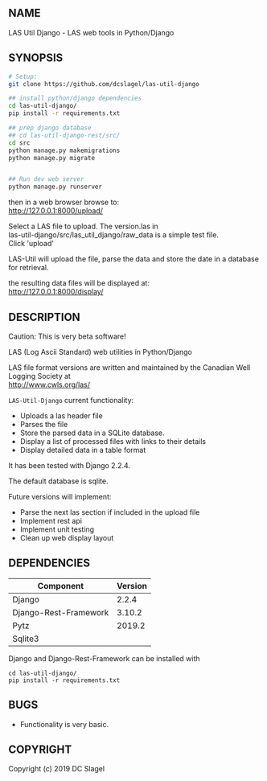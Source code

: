 NAME
----
LAS Util Django - LAS web tools in Python/Django

SYNOPSIS
--------

  ```bash
  # Setup:
  git clone https://github.com/dcslagel/las-util-django

  ## install python/django dependencies
  cd las-util-django/
  pip install -r requirements.txt

  ## prep django database
  ## cd las-util-django-rest/src/
  cd src
  python manage.py makemigrations
  python manage.py migrate


  ## Run dev web server
  python manage.py runserver
  ```

  then in a web browser browse to:  
  http://127.0.0.1:8000/upload/

  Select a LAS file to upload.  The version.las in    
  las-util-django/src/las_util_django/raw_data is a simple test file.   
  Click 'upload'    

  LAS-Util will upload the file, parse the data and store the date in a database for retrieval. 

  the resulting data files will be displayed at:  
  http://127.0.0.1:8000/display/


DESCRIPTION
-----------
Caution: This is very beta software!

LAS (Log Ascii Standard) web utilities in Python/Django

LAS file format versions are written and maintained by 
the Canadian Well Logging Society at   
http://www.cwls.org/las/

`LAS-Util-Django` current functionality:
- Uploads a las header file
- Parses the file
- Store the parsed data in a SQLite database.
- Display a list of processed files with links to their details
- Display detailed data in a table format

It has been tested with Django 2.2.4.

The default database is sqlite.

Future versions will implement:
- Parse the next las section if included in the upload file
- Implement rest api
- Implement unit testing
- Clean up web display layout

DEPENDENCIES
------------

| Component | Version |  
|-----------|---------|
| Django |  2.2.4 |  
| Django-Rest-Framework |  3.10.2 |  
| Pytz |  2019.2 |  
| Sqlite3    |  

Django and Django-Rest-Framework can be installed with
```
cd las-util-django/
pip install -r requirements.txt
```

BUGS
----

- Functionality is very basic.


COPYRIGHT
------

Copyright (c) 2019 DC Slagel
